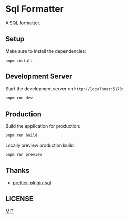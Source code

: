 # Sql Formatter

A SQL formatter.

## Setup

Make sure to install the dependencies:

```bash
pnpm install
```

## Development Server

Start the development server on `http://localhost:5173`:

```bash
pnpm run dev
```

## Production

Build the application for production:

```bash
pnpm run build
```

Locally preview production build:

```bash
pnpm run preview
```

## Thanks

- [prettier-plugin-sql](https://github.com/un-ts/prettier/tree/master/packages/sql)

## LICENSE

[MIT](LICENSE)
